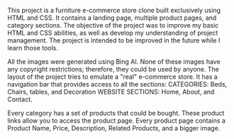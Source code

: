 This project is a furniture e-commerce store clone built exclusively using HTML and CSS. It contains a landing page, multiple product pages, and category sections. The objective of the project was to improve my basic HTML and CSS abilities, as well as develop my understanding of project management. The project is intended to be improved in the future while I learn those tools.

All the images were generated using Bing AI. None of these images have any copyright restrictions; therefore, they could be used by anyone. The layout of the project tries to emulate a "real" e-commerce store. It has a navigation bar that provides access to all the sections: CATEGORIES: Beds, Chairs, tables, and Decoration WEBSITE SECTIONS: Home, About, and Contact.

Every category has a set of products that could be bought. These product links allow you to access the product page. Every product page contains a Product Name, Price, Description, Related Products, and a bigger image.
